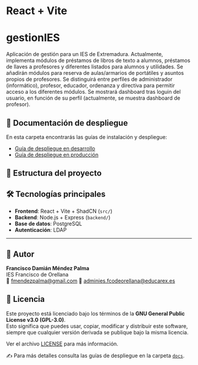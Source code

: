 # React + Vite

# gestionIES

Aplicación de gestión para un IES de Extremadura. Actualmente, implementa módulos de préstamos de libros de texto a alumnos, préstamos de llaves a profesores y diferentes listados para alumnos y utilidades.
Se añadirán módulos para reserva de aulas/armarios de portátiles y asuntos propios de profesores.
Se distinguirá entre perfiles de administrador (informático), profesor, educador, ordenanza y directiva para permitir acceso a los diferentes módulos.
Se mostrará dashboard tras loguin del usuario, en función de su perfil (actualmente, se muestra dashboard de profesor).

## 🚀 Documentación de despliegue

En esta carpeta encontrarás las guías de instalación y despliegue:

- [Guía de despliegue en desarrollo](doc/DespliegueDesarrollo.pdf)
- [Guía de despliegue en producción](doc/DespliegueProduccion.pdf)

## 📂 Estructura del proyecto




## 🛠️ Tecnologías principales

- **Frontend**: React + Vite + ShadCN (`src/`)  
- **Backend**: Node.js + Express (`backend/`)  
- **Base de datos**: PostgreSQL  
- **Autenticación**: LDAP  

---

## 👤 Autor

**Francisco Damián Méndez Palma**  
IES Francisco de Orellana  
📧 [fmendezpalma@gmail.com](mailto:fmendezpalma@gmail.com)
📧 [adminies.fcodeorellana@educarex.es](mailto:adminies.franciscodeorellana@educarex.es)


## 📜 Licencia

Este proyecto está licenciado bajo los términos de la **GNU General Public License v3.0 (GPL-3.0)**.  
Esto significa que puedes usar, copiar, modificar y distribuir este software, siempre que cualquier versión derivada se publique bajo la misma licencia.  

Ver el archivo [LICENSE](./LICENSE) para más información.

✍️ Para más detalles consulta las guías de despliegue en la carpeta [`docs`](./docs).
